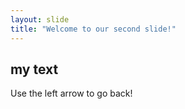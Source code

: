 ```yaml
---
layout: slide
title: "Welcome to our second slide!"
---
```

## my text
Use the left arrow to go back!
